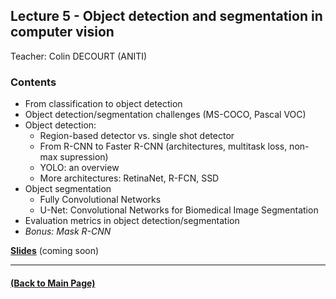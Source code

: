 ## Lecture 5 - Object detection and segmentation in computer vision
Teacher: Colin DECOURT (ANITI)

### Contents

* From classification to object detection
* Object detection/segmentation challenges (MS-COCO, Pascal VOC)
* Object detection:
  * Region-based detector vs. single shot detector
  * From R-CNN to Faster R-CNN (architectures, multitask loss, non-max supression)
  * YOLO: an overview
  * More architectures: RetinaNet, R-FCN, SSD  
* Object segmentation  
  * Fully Convolutional Networks
  * U-Net: Convolutional Networks for Biomedical Image Segmentation 
* Evaluation metrics in object detection/segmentation 
* *Bonus: Mask R-CNN*

[**Slides**]() (coming soon)

---
#### [(Back to Main Page)](../index.md)

